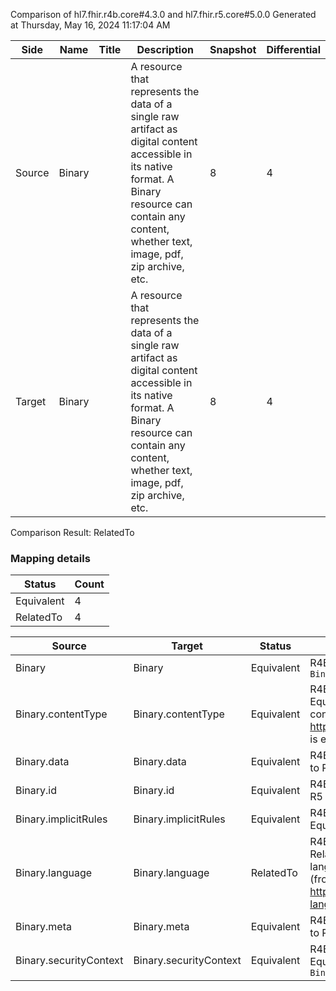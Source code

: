 Comparison of hl7.fhir.r4b.core#4.3.0 and hl7.fhir.r5.core#5.0.0
Generated at Thursday, May 16, 2024 11:17:04 AM

| Side | Name | Title | Description | Snapshot | Differential |
| --- | --- | --- | --- | --- | --- |
| Source | Binary |  | A resource that represents the data of a single raw artifact as digital content accessible in its native format.  A Binary resource can contain any content, whether text, image, pdf, zip archive, etc. | 8 | 4 |
| Target | Binary |  | A resource that represents the data of a single raw artifact as digital content accessible in its native format.  A Binary resource can contain any content, whether text, image, pdf, zip archive, etc. | 8 | 4 |


Comparison Result: RelatedTo


### Mapping details

| Status | Count |
| ------ | ----- |
Equivalent | 4 |
RelatedTo | 4 |


| Source | Target | Status | Message |
| ------ | ------ | ------ | ------- |
| Binary | Binary | Equivalent | R4B `Binary` maps as Equivalent to R5 `Binary` |
| Binary.contentType | Binary.contentType | Equivalent | R4B `Binary.contentType` maps as Equivalent to R5 `Binary.contentType` - contentType using http://hl7.org/fhir/ValueSet/mimetypes is exempted and assumed equivalent |
| Binary.data | Binary.data | Equivalent | R4B `Binary.data` maps as Equivalent to R5 `Binary.data` |
| Binary.id | Binary.id | Equivalent | R4B `Binary.id` maps as Equivalent to R5 `Binary.id` |
| Binary.implicitRules | Binary.implicitRules | Equivalent | R4B `Binary.implicitRules` maps as Equivalent to R5 `Binary.implicitRules` |
| Binary.language | Binary.language | RelatedTo | R4B `Binary.language` maps as RelatedTo to R5 `Binary.language` - language made the binding required (from Preferred) for http://hl7.org/fhir/ValueSet/all-languages|5.0.0 |
| Binary.meta | Binary.meta | Equivalent | R4B `Binary.meta` maps as Equivalent to R5 `Binary.meta` |
| Binary.securityContext | Binary.securityContext | Equivalent | R4B `Binary.securityContext` maps as Equivalent to R5 `Binary.securityContext` |

